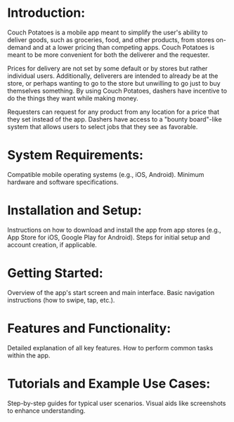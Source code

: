 # Introduction:

Couch Potatoes is a mobile app meant to simplify the user's ability to deliver goods, such as groceries, food, and other products, from stores on-demand and at a lower pricing than competing apps. Couch Potatoes is meant to be more convenient for both the deliverer and the requester.

Prices for delivery are not set by some default or by stores but rather individual users. Additionally, deliverers are intended to already be at the store, or perhaps wanting to go to the store but unwilling to go just to buy themselves something. By using Couch Potatoes, dashers have incentive to do the things they want while making money.

Requesters can request for any product from any location for a price that they set instead of the app. Dashers have access to a "bounty board"-like system that allows users to select jobs that they see as favorable.

# System Requirements:

Compatible mobile operating systems (e.g., iOS, Android).
Minimum hardware and software specifications.

# Installation and Setup:

Instructions on how to download and install the app from app stores (e.g., App Store for iOS, Google Play for Android).
Steps for initial setup and account creation, if applicable.

# Getting Started:

Overview of the app's start screen and main interface.
Basic navigation instructions (how to swipe, tap, etc.).

# Features and Functionality:

Detailed explanation of all key features.
How to perform common tasks within the app.

# Tutorials and Example Use Cases:

Step-by-step guides for typical user scenarios.
Visual aids like screenshots to enhance understanding.
